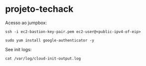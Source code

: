 # projeto-techack

Acesso ao jumpbox:

```
ssh -i ec2-bastion-key-pair.pem ec2-user@<public-ipv4-of-eip>

```

```
sudo yum install google-authenticator -y

```

See init logs:

`cat /var/log/cloud-init-output.log`
